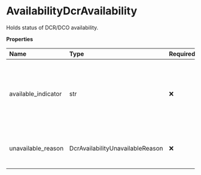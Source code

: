 # AvailabilityDcrAvailability

Holds status of DCR/DCO availability.

**Properties**

| Name                | Type                             | Required | Description                                                                          |
| :------------------ | :------------------------------- | :------- | :----------------------------------------------------------------------------------- |
| available_indicator | str                              | ❌       | Presence or absence indicator. Presence means the location is available for DCR/DCO. |
| unavailable_reason  | DcrAvailabilityUnavailableReason | ❌       | Container to hold shipping unavailable reason.                                       |

<!-- This file was generated by liblab | https://liblab.com/ -->

